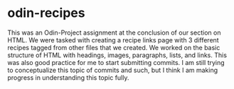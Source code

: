 # odin-recipes

This was an Odin-Project assignment at the conclusion of our section on HTML. We were tasked with creating a recipe links page with 3 different recipes tagged from other files that we created. We worked on the basic structure of HTML with headings, images, paragraphs, lists, and links. This was also good practice for me to start submitting commits. I am still trying to conceptualize this topic of commits and such, but I think I am making progress in understanding this topic fully. 
